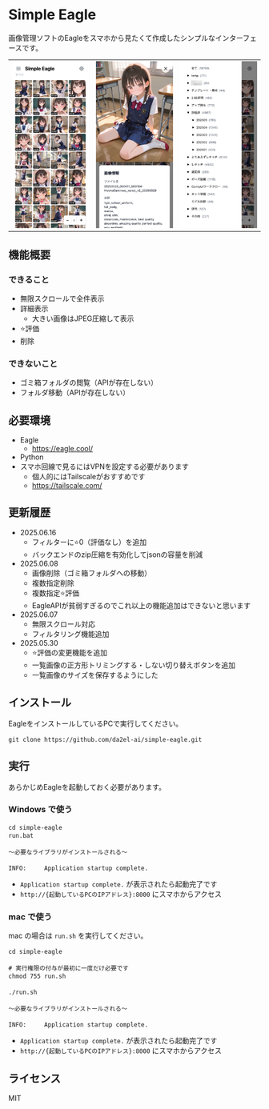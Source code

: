 # Simple Eagle

画像管理ソフトのEagleをスマホから見たくて作成したシンプルなインターフェースです。

<table>
  <tr>
    <td><img src="img/screen_1.png" width="200"></td>
    <td><img src="img/screen_2.png" width="200"></td>
    <td><img src="img/screen_3.png" width="200"></td>
  </tr>
</table>

## 機能概要

### できること

- 無限スクロールで全件表示
- 詳細表示
  - 大きい画像はJPEG圧縮して表示
- ⭐️評価
- 削除

### できないこと

- ゴミ箱フォルダの閲覧（APIが存在しない）
- フォルダ移動（APIが存在しない）

## 必要環境

- Eagle
  - https://eagle.cool/
- Python
- スマホ回線で見るにはVPNを設定する必要があります
  - 個人的にはTailscaleがおすすめです
  - https://tailscale.com/


## 更新履歴

- 2025.06.16
  - フィルターに⭐️0（評価なし）を追加
  - バックエンドのzip圧縮を有効化してjsonの容量を削減
- 2025.06.08
  - 画像削除（ゴミ箱フォルダへの移動）
  - 複数指定削除
  - 複数指定⭐️評価
  - EagleAPIが貧弱すぎるのでこれ以上の機能追加はできないと思います
- 2025.06.07
  - 無限スクロール対応
  - フィルタリング機能追加
- 2025.05.30
  - ⭐️評価の変更機能を追加
  - 一覧画像の正方形トリミングする・しない切り替えボタンを追加
  - 一覧画像のサイズを保存するようにした



## インストール

EagleをインストールしているPCで実行してください。

```
git clone https://github.com/da2el-ai/simple-eagle.git
```

## 実行

あらかじめEagleを起動しておく必要があります。

### Windows で使う

```
cd simple-eagle
run.bat

〜必要なライブラリがインストールされる〜

INFO:     Application startup complete.
```

- `Application startup complete.` が表示されたら起動完了です
- `http://{起動しているPCのIPアドレス}:8000` にスマホからアクセス

### mac で使う

mac の場合は `run.sh` を実行してください。

```
cd simple-eagle

# 実行権限の付与が最初に一度だけ必要です
chmod 755 run.sh

./run.sh

〜必要なライブラリがインストールされる〜

INFO:     Application startup complete.
```

- `Application startup complete.` が表示されたら起動完了です
- `http://{起動しているPCのIPアドレス}:8000` にスマホからアクセス



## ライセンス

MIT
